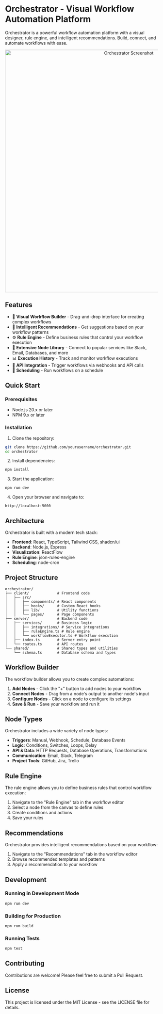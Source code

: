 # Orchestrator - Visual Workflow Automation Platform

Orchestrator is a powerful workflow automation platform with a visual designer, rule engine, and intelligent recommendations. Build, connect, and automate workflows with ease.

<div align="center">
  <img src="https://github.com/yourusername/orchestrator/raw/main/docs/images/screenshot.png" alt="Orchestrator Screenshot" width="800">
</div>

## Features

- 🔄 **Visual Workflow Builder** - Drag-and-drop interface for creating complex workflows
- 🧠 **Intelligent Recommendations** - Get suggestions based on your workflow patterns
- ⚙️ **Rule Engine** - Define business rules that control your workflow execution
- 🔌 **Extensive Node Library** - Connect to popular services like Slack, Email, Databases, and more
- 📊 **Execution History** - Track and monitor workflow executions
- 🔗 **API Integration** - Trigger workflows via webhooks and API calls
- 📅 **Scheduling** - Run workflows on a schedule

## Quick Start

### Prerequisites

- Node.js 20.x or later
- NPM 9.x or later

### Installation

1. Clone the repository:

```bash
git clone https://github.com/yourusername/orchestrator.git
cd orchestrator
```

2. Install dependencies:

```bash
npm install
```

3. Start the application:

```bash
npm run dev
```

4. Open your browser and navigate to:

```
http://localhost:5000
```

## Architecture

Orchestrator is built with a modern tech stack:

- **Frontend**: React, TypeScript, Tailwind CSS, shadcn/ui
- **Backend**: Node.js, Express
- **Visualization**: ReactFlow
- **Rule Engine**: json-rules-engine
- **Scheduling**: node-cron

## Project Structure

```
orchestrator/
├── client/             # Frontend code
│   ├── src/
│   │   ├── components/ # React components
│   │   ├── hooks/      # Custom React hooks
│   │   ├── lib/        # Utility functions
│   │   └── pages/      # Page components
├── server/             # Backend code
│   ├── services/       # Business logic
│   │   ├── integrations/ # Service integrations
│   │   ├── ruleEngine.ts # Rule engine
│   │   └── workflowExecutor.ts # Workflow execution
│   ├── index.ts        # Server entry point
│   └── routes.ts       # API routes
└── shared/             # Shared types and utilities
    └── schema.ts       # Database schema and types
```

## Workflow Builder

The workflow builder allows you to create complex automations:

1. **Add Nodes** - Click the "+" button to add nodes to your workflow
2. **Connect Nodes** - Drag from a node's output to another node's input
3. **Configure Nodes** - Click on a node to configure its settings
4. **Save & Run** - Save your workflow and run it

## Node Types

Orchestrator includes a wide variety of node types:

- **Triggers**: Manual, Webhook, Schedule, Database Events
- **Logic**: Conditions, Switches, Loops, Delay
- **API & Data**: HTTP Requests, Database Operations, Transformations
- **Communication**: Email, Slack, Telegram
- **Project Tools**: GitHub, Jira, Trello

## Rule Engine

The rule engine allows you to define business rules that control workflow execution:

1. Navigate to the "Rule Engine" tab in the workflow editor
2. Select a node from the canvas to define rules
3. Create conditions and actions
4. Save your rules

## Recommendations

Orchestrator provides intelligent recommendations based on your workflow:

1. Navigate to the "Recommendations" tab in the workflow editor
2. Browse recommended templates and patterns
3. Apply a recommendation to your workflow

## Development

### Running in Development Mode

```bash
npm run dev
```

### Building for Production

```bash
npm run build
```

### Running Tests

```bash
npm test
```

## Contributing

Contributions are welcome! Please feel free to submit a Pull Request.

## License

This project is licensed under the MIT License - see the LICENSE file for details.